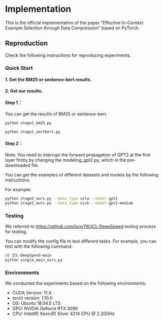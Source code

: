 # Implementation
This is the official implementation of the paper "Effective In-Context Example Selection through Data Compression" based on PyTorch.

## Reproduction
Check the following instructions for reproducing experiments.

### Quick Start
#### 1. Get the BM25 or sentence-bert results.

#### 2. Get our results.

#### Step 1：
You can get the results of BM25 or sentence-bert.

```bash
python stage1_bm25.py

python stage1_sentbert.py
```

#### Step 2：

Note: 
You need to interrupt the forward propagation of GPT2 at the first layer firstly by changing the modeling_gpt2.py, which in the pre-downloaded file.

You can get the examples of different datasets and models by the following instructions.

For example:

```bash
python stage2_ours.py --data_type cola --model gpt2
python stage2_ours.py --data_type sick --model gpt2-medium
```

### Testing
We referred to https://github.com/juny116/ICL-DeepSpeed testing process for testing.

You can modify the config file to test different tasks.
For example, you can test with the following command:

```bash
cd ICL-DeepSpeed-main
python single_main_ours.py
```

### Environments
We conducted the experiments based on the following environments:
* CUDA Version: 11.4
* torch version: 1.10.0
* OS: Ubuntu 18.04.5 LTS
* GPU: NVIDIA Geforce RTX 3090
* CPU: Intel(R) Xeon(R) Silver 4214 CPU @ 2.20GHz
